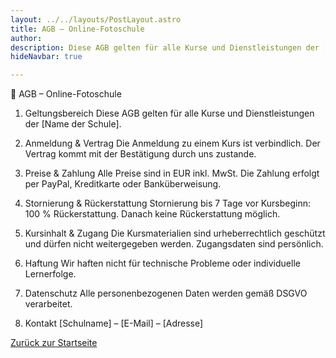 ```yaml
---
layout: ../../layouts/PostLayout.astro
title: AGB – Online-Fotoschule
author: 
description: Diese AGB gelten für alle Kurse und Dienstleistungen der [Name der Schule].
hideNavbar: true

---
```



📌 AGB – Online-Fotoschule
1. Geltungsbereich
Diese AGB gelten für alle Kurse und Dienstleistungen der [Name der Schule].

2. Anmeldung & Vertrag
Die Anmeldung zu einem Kurs ist verbindlich. Der Vertrag kommt mit der Bestätigung durch uns zustande.

3. Preise & Zahlung
Alle Preise sind in EUR inkl. MwSt. Die Zahlung erfolgt per PayPal, Kreditkarte oder Banküberweisung.

4. Stornierung & Rückerstattung
Stornierung bis 7 Tage vor Kursbeginn: 100 % Rückerstattung.
Danach keine Rückerstattung möglich.
5. Kursinhalt & Zugang
Die Kursmaterialien sind urheberrechtlich geschützt und dürfen nicht weitergegeben werden. Zugangsdaten sind persönlich.

6. Haftung
Wir haften nicht für technische Probleme oder individuelle Lernerfolge.

7. Datenschutz
Alle personenbezogenen Daten werden gemäß DSGVO verarbeitet.

8. Kontakt
[Schulname] – [E-Mail] – [Adresse]
<p><a href="/" class="back-button">Zurück zur Startseite</a></p>
